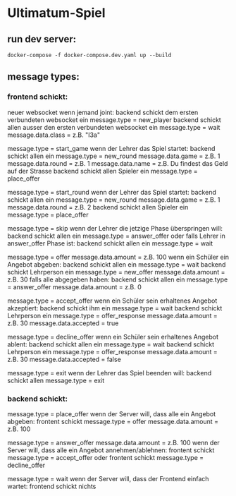 # Ultimatum-Spiel

## run dev server:
```
docker-compose -f docker-compose.dev.yaml up --build
```


## message types:
### frontend schickt:
neuer websocket
wenn jemand joint:
  backend schickt dem ersten verbundeten websocket ein message.type = new_player
  backend schickt allen ausser den ersten verbundeten websocket ein message.type = wait 
  message.data.class = z.B. "I3a"

message.type = start_game
wenn der Lehrer das Spiel startet:
  backend schickt allen ein message.type = new_round
  message.data.game = z.B. 1
  message.data.round = z.B. 1
  message.data.name = z.B. Du findest das Geld auf der Strasse
  backend schickt allen Spieler ein message.type = place_offer

message.type = start_round
wenn der Lehrer das Spiel startet:
  backend schickt allen ein message.type = new_round
  message.data.game = z.B. 1
  message.data.round = z.B. 2
  backend schickt allen Spieler ein message.type = place_offer

message.type = skip
wenn der Lehrer die jetzige Phase überspringen will:
  backend schickt allen ein message.type = answer_offer
  oder falls Lehrer in answer_offer Phase ist:
  backend schickt allen ein message.type = wait

message.type = offer
message.data.amount = z.B. 100
wenn ein Schüler ein Angebot abgeben:
  backend schickt allen ein message.type = wait 
  backend schickt Lehrperson ein message.type = new_offer
  message.data.amount = z.B. 30
  falls alle abgegeben haben:
  backend schickt allen ein message.type = answer_offer
  message.data.amount = z.B. 0

message.type = accept_offer
wenn ein Schüler sein erhaltenes Angebot akzeptiert:
  backend schickt ihm ein message.type = wait 
  backend schickt Lehrperson ein message.type = offer_response
  message.data.amount = z.B. 30
  message.data.accepted = true

message.type = decline_offer
wenn ein Schüler sein erhaltenes Angebot ablent:
  backend schickt allen ein message.type = wait 
  backend schickt Lehrperson ein message.type = offer_response
  message.data.amount = z.B. 30
  message.data.accepted = false

message.type = exit
wenn der Lehrer das Spiel beenden will:
  backend schickt allen message.type = exit 

### backend schickt:
message.type = place_offer
wenn der Server will, dass alle ein Angebot abgeben:
  frontent schickt message.type = offer
  message.data.amount = z.B. 100

message.type = answer_offer
message.data.amount = z.B. 100
wenn der Server will, dass alle ein Angebot annehmen/ablehnen:
  frontent schickt message.type = accept_offer
  oder
  frontent schickt message.type = decline_offer

message.type = wait
wenn der Server will, dass der Frontend einfach wartet:
  frontend schickt nichts
